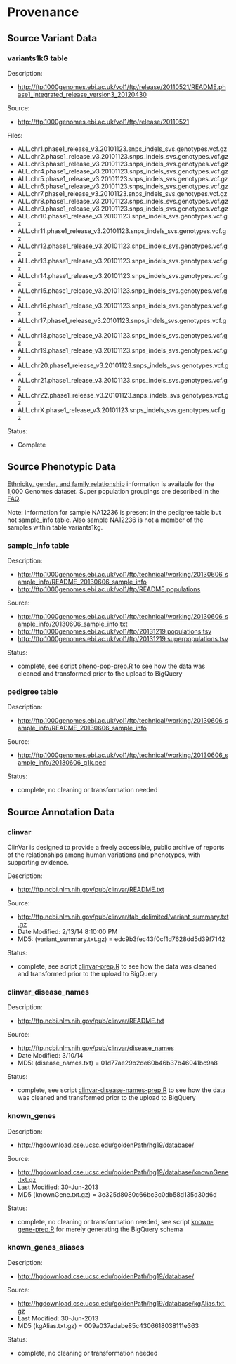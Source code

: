 Provenance
========================================================

Source Variant Data
------------------------------

### variants1kG table

Description:
* http://ftp.1000genomes.ebi.ac.uk/vol1/ftp/release/20110521/README.phase1_integrated_release_version3_20120430

Source: 
* http://ftp.1000genomes.ebi.ac.uk/vol1/ftp/release/20110521

Files: 
* ALL.chr1.phase1_release_v3.20101123.snps_indels_svs.genotypes.vcf.gz
* ALL.chr2.phase1_release_v3.20101123.snps_indels_svs.genotypes.vcf.gz
* ALL.chr3.phase1_release_v3.20101123.snps_indels_svs.genotypes.vcf.gz
* ALL.chr4.phase1_release_v3.20101123.snps_indels_svs.genotypes.vcf.gz
* ALL.chr5.phase1_release_v3.20101123.snps_indels_svs.genotypes.vcf.gz
* ALL.chr6.phase1_release_v3.20101123.snps_indels_svs.genotypes.vcf.gz
* ALL.chr7.phase1_release_v3.20101123.snps_indels_svs.genotypes.vcf.gz
* ALL.chr8.phase1_release_v3.20101123.snps_indels_svs.genotypes.vcf.gz
* ALL.chr9.phase1_release_v3.20101123.snps_indels_svs.genotypes.vcf.gz
* ALL.chr10.phase1_release_v3.20101123.snps_indels_svs.genotypes.vcf.gz
* ALL.chr11.phase1_release_v3.20101123.snps_indels_svs.genotypes.vcf.gz
* ALL.chr12.phase1_release_v3.20101123.snps_indels_svs.genotypes.vcf.gz
* ALL.chr13.phase1_release_v3.20101123.snps_indels_svs.genotypes.vcf.gz
* ALL.chr14.phase1_release_v3.20101123.snps_indels_svs.genotypes.vcf.gz
* ALL.chr15.phase1_release_v3.20101123.snps_indels_svs.genotypes.vcf.gz
* ALL.chr16.phase1_release_v3.20101123.snps_indels_svs.genotypes.vcf.gz
* ALL.chr17.phase1_release_v3.20101123.snps_indels_svs.genotypes.vcf.gz
* ALL.chr18.phase1_release_v3.20101123.snps_indels_svs.genotypes.vcf.gz
* ALL.chr19.phase1_release_v3.20101123.snps_indels_svs.genotypes.vcf.gz
* ALL.chr20.phase1_release_v3.20101123.snps_indels_svs.genotypes.vcf.gz
* ALL.chr21.phase1_release_v3.20101123.snps_indels_svs.genotypes.vcf.gz
* ALL.chr22.phase1_release_v3.20101123.snps_indels_svs.genotypes.vcf.gz
* ALL.chrX.phase1_release_v3.20101123.snps_indels_svs.genotypes.vcf.gz

Status: 
* Complete

Source Phenotypic Data
--------------------------------
[Ethnicity, gender, and family relationship](http://www.1000genomes.org/faq/can-i-get-phenotype-gender-and-family-relationship-information-samples) information is available for the 1,000 Genomes dataset.  Super population groupings are described in the [FAQ](http://www.1000genomes.org/category/frequently-asked-questions/population).

Note: information for sample NA12236 is present in the pedigree table but not sample_info table.  Also sample NA12236 is not a member of the samples within table variants1kg.

### sample_info table

Description: 
* http://ftp.1000genomes.ebi.ac.uk/vol1/ftp/technical/working/20130606_sample_info/README_20130606_sample_info
* http://ftp.1000genomes.ebi.ac.uk/vol1/ftp/README.populations 

Source: 
* http://ftp.1000genomes.ebi.ac.uk/vol1/ftp/technical/working/20130606_sample_info/20130606_sample_info.txt 
* http://ftp.1000genomes.ebi.ac.uk/vol1/ftp/20131219.populations.tsv
* http://ftp.1000genomes.ebi.ac.uk/vol1/ftp/20131219.superpopulations.tsv

Status: 
* complete, see script [pheno-pop-prep.R](./pheno-pop-prep.R) to see how the data was cleaned and transformed prior to the upload to BigQuery

### pedigree table

Description: 
* http://ftp.1000genomes.ebi.ac.uk/vol1/ftp/technical/working/20130606_sample_info/README_20130606_sample_info

Source:  
* http://ftp.1000genomes.ebi.ac.uk/vol1/ftp/technical/working/20130606_sample_info/20130606_g1k.ped

Status: 
* complete, no cleaning or transformation needed 

Source Annotation Data
----------------------------------

### clinvar
ClinVar is designed to provide a freely accessible, public archive of reports of the relationships among human variations and phenotypes, with supporting evidence. 

Description: 
* http://ftp.ncbi.nlm.nih.gov/pub/clinvar/README.txt

Source:
* http://ftp.ncbi.nlm.nih.gov/pub/clinvar/tab_delimited/variant_summary.txt.gz
* Date Modified: 2/13/14 8:10:00 PM
* MD5: (variant_summary.txt.gz) = edc9b3fec43f0cf1d7628dd5d39f7142

Status:
* complete, see script [clinvar-prep.R](./clinvar-prep.R) to see how the data was cleaned and transformed prior to the upload to BigQuery

### clinvar_disease_names

Description:
* http://ftp.ncbi.nlm.nih.gov/pub/clinvar/README.txt

Source:
* http://ftp.ncbi.nlm.nih.gov/pub/clinvar/disease_names
* Date Modified: 3/10/14 
* MD5: (disease_names.txt) = 01d77ae29b2de60b46b37b46041bc9a8

Status: 
* complete, see script [clinvar-disease-names-prep.R](./clinvar-disease-name-prep.R) to see how the data was cleaned and transformed prior to the upload to BigQuery

### known_genes

Description:
* http://hgdownload.cse.ucsc.edu/goldenPath/hg19/database/

Source:
* http://hgdownload.cse.ucsc.edu/goldenPath/hg19/database/knownGene.txt.gz
* Last Modified: 30-Jun-2013
* MD5 (knownGene.txt.gz) = 3e325d8080c66bc3c0db58d135d30d6d

Status: 
* complete, no cleaning or transformation needed, see script [known-gene-prep.R](./known-gene-prep.R) for merely generating the BigQuery schema

### known_genes_aliases

Description:
* http://hgdownload.cse.ucsc.edu/goldenPath/hg19/database/

Source:
* http://hgdownload.cse.ucsc.edu/goldenPath/hg19/database/kgAlias.txt.gz
* Last Modified: 30-Jun-2013
* MD5 (kgAlias.txt.gz) = 009a037adabe85c4306618038111e363

Status: 
* complete, no cleaning or transformation needed 

